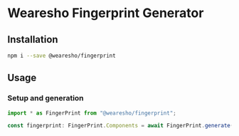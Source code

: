 # Wearesho Fingerprint Generator

## Installation

```bash
npm i --save @wearesho/fingerprint
```

## Usage

### Setup and generation

```typescript
import * as FingerPrint from "@wearesho/fingerprint";

const fingerprint: FingerPrint.Components = await FingerPrint.generate();
```
